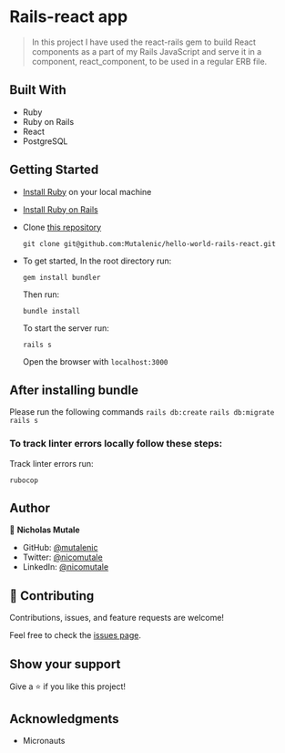 # Rails-react app

>In this project I have used the react-rails gem to build React components as a part of my Rails JavaScript and serve it in a component, react_component, to be used in a regular ERB file.

## Built With

- Ruby
- Ruby on Rails
- React
- PostgreSQL

## Getting Started

- [Install Ruby](https://www.ruby-lang.org/en/documentation/installation/) on your local machine 
- [Install Ruby on Rails](https://guides.rubyonrails.org/v5.1/getting_started.html)
- Clone [this repository](https://github.com/Mutalenic/hello-rails-react.git)
  ```
  git clone git@github.com:Mutalenic/hello-world-rails-react.git
  ```
- To get started, In the root directory run:
  ```
  gem install bundler
  ```
  Then run:
  ```
  bundle install
  ```
  To start the server run: 

  ```
  rails s
  ```
  Open the browser with `localhost:3000`

  
## After installing bundle

Please run the following commands `rails db:create` `rails db:migrate` `rails s`

### To track linter errors locally follow these steps:  

Track linter errors run:
```
rubocop
```

## Author

👤 **Nicholas Mutale**

- GitHub: [@mutalenic](https://github.com/Mutalenic)
- Twitter: [@nicomutale](https://twitter.com/nicomutale)
- LinkedIn: [@nicomutale](https://www.linkedin.com/in/nicomutale/)

## 🤝 Contributing

Contributions, issues, and feature requests are welcome!

Feel free to check the [issues page](https://github.com/Mutalenic/hello-rails-react/issues).

## Show your support

Give a ⭐️ if you like this project!

## Acknowledgments
- Micronauts


